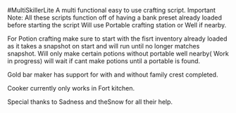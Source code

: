 #MultiSkillerLite
A multi functional easy to use crafting script. Important Note: All these scripts function off of having a bank preset already loaded before starting the script
Will use Portable crafting station or Well if nearby.

For Potion crafting make sure to start with the fisrt inventory already loaded as it takes a snapshot on start and will run until no longer matches snapshot. 
Will only make certain potions without portable well nearby( Work in progress) will wait if cant make potions until a portable is found.

Gold bar maker has support for with and without family crest completed.

Cooker currently only works in Fort kitchen.

Special thanks to Sadness and theSnow for all their help.
